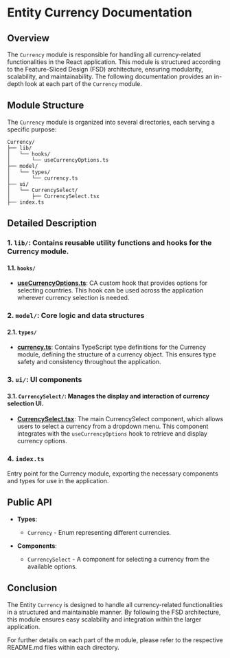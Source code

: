 # Entity Currency Documentation

## Overview
The `Currency` module is responsible for handling all currency-related functionalities in the React application. This module is structured according to the Feature-Sliced Design (FSD) architecture, ensuring modularity, scalability, and maintainability. The following documentation provides an in-depth look at each part of the `Currency` module.

## Module Structure
The `Currency` module is organized into several directories, each serving a specific purpose:
```text
Currency/
├── lib/
│   └── hooks/
│       └── useCurrencyOptions.ts
├── model/
│   └── types/
│       └── currency.ts
├── ui/
│   └── CurrencySelect/
│       ├── CurrencySelect.tsx
├── index.ts
```

## Detailed Description

### 1. `lib/`: Contains reusable utility functions and hooks for the Currency  module.

#### 1.1. `hooks/`
- [**useCurrencyOptions.ts**](./lib/hooks/useCurrencyOptions.ts): CA custom hook that provides options for selecting countries. This hook can be used across the application wherever currency selection is needed.

### 2. `model/`: Core logic and data structures

#### 2.1. `types/`
- [**currency.ts**](./model/types/currency.ts): Contains TypeScript type definitions for the Currency  module, defining the structure of a currency object. This ensures type safety and consistency throughout the application.

### 3. `ui/`: UI components

#### 3.1. `CurrencySelect/`:  Manages the display and interaction of currency selection UI.
- [**CurrencySelect.tsx**](./ui/CurrencySelect/README.md): The main CurrencySelect component, which allows users to select a currency from a dropdown menu. This component integrates with the `useCurrencyOptions` hook to retrieve and display currency options.

### 4. `index.ts`

Entry point for the Currency  module, exporting the necessary components and types for use in the application.

## Public API

- **Types**:
    - `Currency` - Enum representing different currencies.

- **Components**:
    - `CurrencySelect` - A component for selecting a currency from the available options.


## Conclusion
The Entity `Currency` is designed to handle all currency-related functionalities in a structured and maintainable manner. By following the FSD architecture, this module ensures easy scalability and integration within the larger application.

For further details on each part of the module, please refer to the respective README.md files within each directory.
